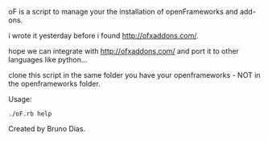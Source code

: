 oF is a script to manage your the installation of openFrameworks and add-ons.

i wrote it yesterday before i found http://ofxaddons.com/.

hope we can integrate with http://ofxaddons.com/ and port it to other languages like python...


clone this script in the same folder you have your openframeworks - NOT in the openframeworks folder.


Usage:
	
	./oF.rb help

Created by Bruno Dias.